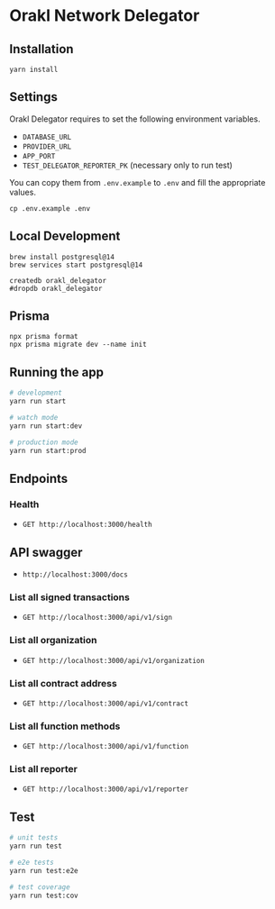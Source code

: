 # Orakl Network Delegator

## Installation

```shell
yarn install
```

## Settings

Orakl Delegator requires to set the following environment variables.

- `DATABASE_URL`
- `PROVIDER_URL`
- `APP_PORT`
- `TEST_DELEGATOR_REPORTER_PK` (necessary only to run test)

You can copy them from `.env.example` to `.env` and fill the appropriate values.

```shell
cp .env.example .env
```

## Local Development

```shell
brew install postgresql@14
brew services start postgresql@14
```

```shell
createdb orakl_delegator
#dropdb orakl_delegator
```

## Prisma

```shell
npx prisma format
npx prisma migrate dev --name init
```

## Running the app

```bash
# development
yarn run start

# watch mode
yarn run start:dev

# production mode
yarn run start:prod
```

## Endpoints

### Health

- `GET http://localhost:3000/health`

## API swagger

- `http://localhost:3000/docs`

### List all signed transactions

- `GET http://localhost:3000/api/v1/sign`

### List all organization

- `GET http://localhost:3000/api/v1/organization`

### List all contract address

- `GET http://localhost:3000/api/v1/contract`

### List all function methods

- `GET http://localhost:3000/api/v1/function`

### List all reporter

- `GET http://localhost:3000/api/v1/reporter`

## Test

```bash
# unit tests
yarn run test

# e2e tests
yarn run test:e2e

# test coverage
yarn run test:cov
```
